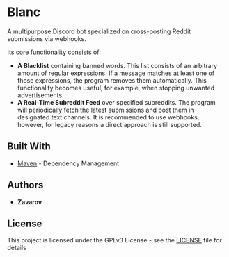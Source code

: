 # Blanc

A multipurpose Discord bot specialized on cross-posting Reddit submissions via webhooks.

Its core functionality consists of:
   * **A Blacklist** containing banned words. This list consists of an arbitrary amount of regular expressions. 
   If a message matches at least one of those expressions, the program removes them automatically. 
   This functionality becomes useful, for example, when stopping unwanted advertisements.
   * **A Real-Time Subreddit Feed** over specified subreddits. The program will periodically fetch the latest submissions
   and post them in designated text channels. It is recommended to use webhooks, however, for legacy reasons a direct approach is still supported.

## Built With

* [Maven](https://maven.apache.org/) - Dependency Management

## Authors

* **Zavarov**

## License

This project is licensed under the GPLv3 License - see the [LICENSE](LICENSE) file for details


